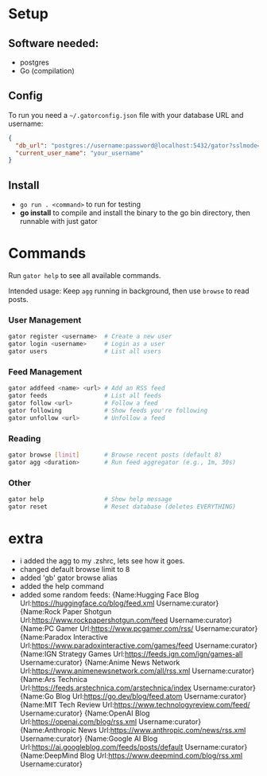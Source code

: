 # Setup

## Software needed:
- postgres
- Go (compilation)

## Config

To run you need a `~/.gatorconfig.json` file with your database URL and username:

```json
{
  "db_url": "postgres://username:password@localhost:5432/gator?sslmode=disable",
  "current_user_name": "your_username"
}
```

## Install
- `go run . <command>` to run for testing
- **go install** to compile and install the binary to the go bin directory, then runnable with just gator

# Commands

Run `gator help` to see all available commands.

Intended usage: Keep `agg` running in background, then use `browse` to read posts.

### User Management
```bash
gator register <username>  # Create a new user
gator login <username>     # Login as a user
gator users                # List all users
```

### Feed Management
```bash
gator addfeed <name> <url> # Add an RSS feed
gator feeds                # List all feeds
gator follow <url>         # Follow a feed
gator following            # Show feeds you're following
gator unfollow <url>       # Unfollow a feed
```

### Reading
```bash
gator browse [limit]       # Browse recent posts (default 8)
gator agg <duration>       # Run feed aggregator (e.g., 1m, 30s)
```

### Other
```bash
gator help                 # Show help message
gator reset                # Reset database (deletes EVERYTHING)
```

# extra
- i added the agg to my .zshrc, lets see how it goes.
- changed default browse limit to 8
- added 'gb' gator browse alias
- added the help command
- added some random feeds:
{Name:Hugging Face Blog Url:https://huggingface.co/blog/feed.xml Username:curator}
{Name:Rock Paper Shotgun Url:https://www.rockpapershotgun.com/feed Username:curator}
{Name:PC Gamer Url:https://www.pcgamer.com/rss/ Username:curator}
{Name:Paradox Interactive Url:https://www.paradoxinteractive.com/games/feed Username:curator}
{Name:IGN Strategy Games Url:https://feeds.ign.com/ign/games-all Username:curator}
{Name:Anime News Network Url:https://www.animenewsnetwork.com/all/rss.xml Username:curator}
{Name:Ars Technica Url:https://feeds.arstechnica.com/arstechnica/index Username:curator}
{Name:Go Blog Url:https://go.dev/blog/feed.atom Username:curator}
{Name:MIT Tech Review Url:https://www.technologyreview.com/feed/ Username:curator}
{Name:OpenAI Blog Url:https://openai.com/blog/rss.xml Username:curator}
{Name:Anthropic News Url:https://www.anthropic.com/news/rss.xml Username:curator}
{Name:Google AI Blog Url:https://ai.googleblog.com/feeds/posts/default Username:curator}
{Name:DeepMind Blog Url:https://www.deepmind.com/blog/rss.xml Username:curator}
